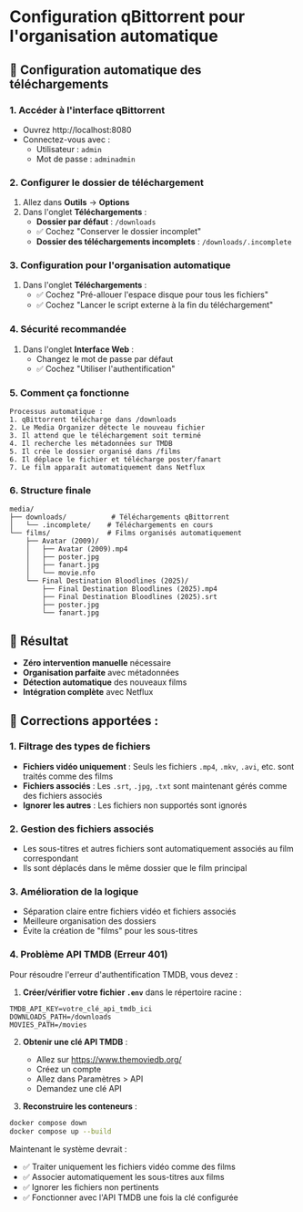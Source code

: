 # Configuration qBittorrent pour l'organisation automatique

## 🔧 Configuration automatique des téléchargements

### 1. Accéder à l'interface qBittorrent
- Ouvrez http://localhost:8080
- Connectez-vous avec :
  - Utilisateur : `admin`
  - Mot de passe : `adminadmin`

### 2. Configurer le dossier de téléchargement
1. Allez dans **Outils** → **Options**
2. Dans l'onglet **Téléchargements** :
   - **Dossier par défaut** : `/downloads`
   - ✅ Cochez "Conserver le dossier incomplet"
   - **Dossier des téléchargements incomplets** : `/downloads/.incomplete`

### 3. Configuration pour l'organisation automatique
1. Dans l'onglet **Téléchargements** :
   - ✅ Cochez "Pré-allouer l'espace disque pour tous les fichiers"
   - ✅ Cochez "Lancer le script externe à la fin du téléchargement"

### 4. Sécurité recommandée
1. Dans l'onglet **Interface Web** :
   - Changez le mot de passe par défaut
   - ✅ Cochez "Utiliser l'authentification"

### 5. Comment ça fonctionne

```
Processus automatique :
1. qBittorrent télécharge dans /downloads
2. Le Media Organizer détecte le nouveau fichier
3. Il attend que le téléchargement soit terminé
4. Il recherche les métadonnées sur TMDB
5. Il crée le dossier organisé dans /films
6. Il déplace le fichier et télécharge poster/fanart
7. Le film apparaît automatiquement dans Netflux
```

### 6. Structure finale
```
media/
├── downloads/           # Téléchargements qBittorrent
│   └── .incomplete/    # Téléchargements en cours
└── films/              # Films organisés automatiquement
    ├── Avatar (2009)/
    │   ├── Avatar (2009).mp4
    │   ├── poster.jpg
    │   ├── fanart.jpg
    │   └── movie.nfo
    └── Final Destination Bloodlines (2025)/
        ├── Final Destination Bloodlines (2025).mp4
        ├── Final Destination Bloodlines (2025).srt
        ├── poster.jpg
        └── fanart.jpg
```

## 🎯 Résultat
- **Zéro intervention manuelle** nécessaire
- **Organisation parfaite** avec métadonnées
- **Détection automatique** des nouveaux films
- **Intégration complète** avec Netflux 

## 🔧 **Corrections apportées :**

### 1. **Filtrage des types de fichiers**
- **Fichiers vidéo uniquement** : Seuls les fichiers `.mp4`, `.mkv`, `.avi`, etc. sont traités comme des films
- **Fichiers associés** : Les `.srt`, `.jpg`, `.txt` sont maintenant gérés comme des fichiers associés
- **Ignorer les autres** : Les fichiers non supportés sont ignorés

### 2. **Gestion des fichiers associés**
- Les sous-titres et autres fichiers sont automatiquement associés au film correspondant
- Ils sont déplacés dans le même dossier que le film principal

### 3. **Amélioration de la logique**
- Séparation claire entre fichiers vidéo et fichiers associés
- Meilleure organisation des dossiers
- Évite la création de "films" pour les sous-titres

### 4. **Problème API TMDB (Erreur 401)**
Pour résoudre l'erreur d'authentification TMDB, vous devez :

1. **Créer/vérifier votre fichier `.env`** dans le répertoire racine :
```env
TMDB_API_KEY=votre_clé_api_tmdb_ici
DOWNLOADS_PATH=/downloads
MOVIES_PATH=/movies
```

2. **Obtenir une clé API TMDB** :
   - Allez sur https://www.themoviedb.org/
   - Créez un compte
   - Allez dans Paramètres > API
   - Demandez une clé API

3. **Reconstruire les conteneurs** :
```bash
docker compose down
docker compose up --build
```

Maintenant le système devrait :
- ✅ Traiter uniquement les fichiers vidéo comme des films
- ✅ Associer automatiquement les sous-titres aux films
- ✅ Ignorer les fichiers non pertinents
- ✅ Fonctionner avec l'API TMDB une fois la clé configurée 